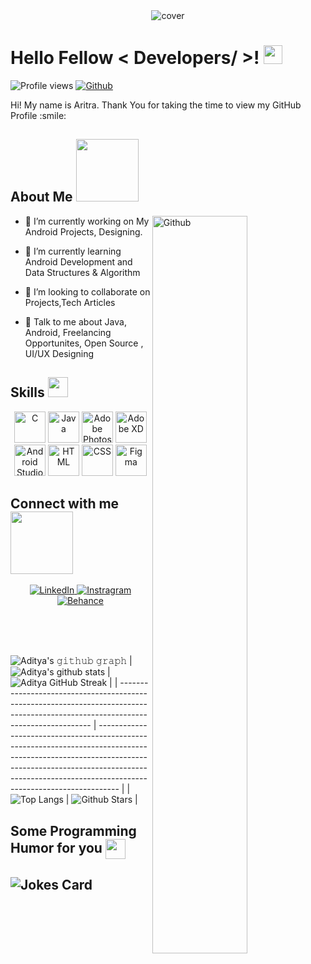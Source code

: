 <div align="center">
<img width="" height = "" src="https://user-images.githubusercontent.com/80090908/140688184-d3e8d383-6158-4c8c-b5c9-18bf12f3a88b.jpg" alt="cover" />

</div>

<h1> Hello Fellow < Developers/ >! <img src = "https://raw.githubusercontent.com/MartinHeinz/MartinHeinz/master/wave.gif" width = 30px> </h1>
<p align='center'>
</p>

![Profile views](https://visitor-badge.glitch.me/badge?page_id=aritra-tech.aritra-tech)
[![Github](https://img.shields.io/github/followers/aritra-tech?label=Follow&style=social)](https://github.com/aritra-tech)

<div size='20px'> Hi! My name is Aritra. Thank You for taking the time to view my GitHub Profile :smile:
</div>

<h2> About Me <img src = "https://media0.giphy.com/media/KDDpcKigbfFpnejZs6/giphy.gif?cid=ecf05e47oy6f4zjs8g1qoiystc56cu7r9tb8a1fe76e05oty&rid=giphy.gif" width = 100px></h2>

<img width="55%" align="right" alt="Github" src="https://raw.githubusercontent.com/onimur/.github/master/.resources/git-header.svg" />

- 🔭 I’m currently working on My Android Projects, Designing.

- 🌱 I’m currently learning Android Development and Data Structures & Algorithm

- 👯 I’m looking to collaborate on Projects,Tech Articles

- 💬 Talk to me about Java, Android, Freelancing Opportunites, Open Source , UI/UX Designing

<h2> Skills <img src = "https://media2.giphy.com/media/QssGEmpkyEOhBCb7e1/giphy.gif?cid=ecf05e47a0n3gi1bfqntqmob8g9aid1oyj2wr3ds3mg700bl&rid=giphy.gif" width = 32px> </h2>
<div align="center" width=100%>
    <img title="C" height="50" src="https://img.icons8.com/color/48/000000/c-programming.png">
    <img title="Java" height="50" src="https://img.icons8.com/color/48/000000/java-coffee-cup-logo.png">
    <img title="Adobe Photoshop" height="50" src="https://img.icons8.com/fluent/48/000000/adobe-photoshop.png" />
    <img title="Adobe XD" height="50" src="https://img.icons8.com/color/48/000000/adobe-xd.png">
    <img title="Android Studio" height="50" src="https://img.icons8.com/fluent/48/000000/android-os.png"/>
    <img title="HTML" height="50" src="https://img.icons8.com/color/48/000000/html-5--v1.png"/>
    <img title="CSS" height="50" src="https://img.icons8.com/color/48/000000/css3.png"/>
    <img title="Figma" height="50" src="https://img.icons8.com/color/48/000000/figma--v1.png"/>

</div>

<h2> Connect with me <img src='https://raw.githubusercontent.com/ShahriarShafin/ShahriarShafin/main/Assets/handshake.gif' width="100px"> </h2>
<p align="center">
    <a href="https://www.linkedin.com/in/aritra-das-/">
      <img alt="LinkedIn" src="https://img.icons8.com/fluent/48/000000/linkedin.png" />
    </a>
    <a href="https://www.instagram.com/lazy_devops/">
      <img alt="Instragram" src="https://img.icons8.com/fluent/48/000000/instagram-new.png" />
    </a>
    <a href="https://www.behance.net/aritradas8">
      <img alt="Behance" src="https://img.icons8.com/color/48/000000/behance.png" />
    </a>

  </p>

<br>
<br>
  <br>

 ![Aditya's 𝚐𝚒𝚝𝚑𝚞𝚋 𝚐𝚛𝚊𝚙𝚑](https://activity-graph.herokuapp.com/graph?username=aritra-tech&theme=redical&hide_border=true&area=true)
| ![Aditya's github stats](https://github-readme-stats.vercel.app/api?username=aritra-tech&show_icons=true&theme=radical)             | ![Aditya GitHub Streak](https://github-readme-streak-stats.herokuapp.com/?user=aritra-tech&theme=radical)                                                                                                           |
| --------------------------------------------------------------------------------------------------------------------------------- | ----------------------------------------------------------------------------------------------------------------------------------------------------------------------------------------------------------------- |
| ![Top Langs](https://github-readme-stats.vercel.app/api/top-langs/?username=aritra-tech&langs_count=8&theme=radical&layout=compact) | ![Github Stars](https://github-readme-stats.vercel.app/api?username=aritra-tech&show_icons=true&locale=en&count_private=true&hide_rank=true&custom_title=My%20GitHub%20Stats&disable_animations=true&theme=radical) |

<h2> Some Programming Humor for you <img align ='center' src='https://media2.giphy.com/media/UQDSBzfyiBKvgFcSTw/giphy.gif?cid=ecf05e47p3cd513axbek3f56ti3jzizq8hincw20jauyyfyw&rid=giphy.gif' width = '32px'></h2>

![Jokes Card](https://readme-jokes.vercel.app/api?theme=radical)
-------
